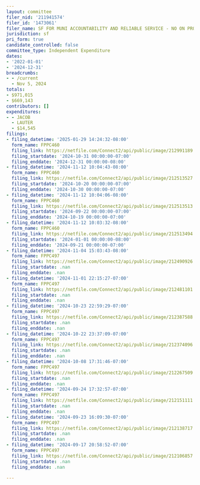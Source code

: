 ```yaml
---
layout: committee
filer_nid: '211941574'
filer_id: '1473061'
filer_name: SF FOR MUNI ACCOUNTABILITY AND RELIABLE SERVICE - NO ON PROP L
jurisdiction: sf
pri_form: true
candidate_controlled: false
committee_type: Independent Expenditure
dates:
- '2022-01-01'
- '2024-12-31'
breadcrumbs:
- - /current
  - Nov 5, 2024
totals:
- $971,015
- $669,143
contributors: []
expenditures:
- - JACOB
  - LAUTER
  - $14,545
filings:
- filing_datetime: '2025-01-29 14:24:32-08:00'
  form_name: FPPC460
  filing_link: https://netfile.com/Connect2/api/public/image/212991189
  filing_startdate: '2024-10-31 00:00:00-07:00'
  filing_enddate: '2024-12-31 00:00:00-08:00'
- filing_datetime: '2024-11-12 10:04:43-08:00'
  form_name: FPPC460
  filing_link: https://netfile.com/Connect2/api/public/image/212513527
  filing_startdate: '2024-10-20 00:00:00-07:00'
  filing_enddate: '2024-10-30 00:00:00-07:00'
- filing_datetime: '2024-11-12 10:04:06-08:00'
  form_name: FPPC460
  filing_link: https://netfile.com/Connect2/api/public/image/212513513
  filing_startdate: '2024-09-22 00:00:00-07:00'
  filing_enddate: '2024-10-19 00:00:00-07:00'
- filing_datetime: '2024-11-12 10:03:32-08:00'
  form_name: FPPC460
  filing_link: https://netfile.com/Connect2/api/public/image/212513494
  filing_startdate: '2024-01-01 00:00:00-08:00'
  filing_enddate: '2024-09-21 00:00:00-07:00'
- filing_datetime: '2024-11-04 15:03:43-08:00'
  form_name: FPPC497
  filing_link: https://netfile.com/Connect2/api/public/image/212490926
  filing_startdate: .nan
  filing_enddate: .nan
- filing_datetime: '2024-11-01 22:15:27-07:00'
  form_name: FPPC497
  filing_link: https://netfile.com/Connect2/api/public/image/212481101
  filing_startdate: .nan
  filing_enddate: .nan
- filing_datetime: '2024-10-23 22:59:29-07:00'
  form_name: FPPC497
  filing_link: https://netfile.com/Connect2/api/public/image/212387588
  filing_startdate: .nan
  filing_enddate: .nan
- filing_datetime: '2024-10-22 23:37:09-07:00'
  form_name: FPPC497
  filing_link: https://netfile.com/Connect2/api/public/image/212374096
  filing_startdate: .nan
  filing_enddate: .nan
- filing_datetime: '2024-10-08 17:31:46-07:00'
  form_name: FPPC497
  filing_link: https://netfile.com/Connect2/api/public/image/212267509
  filing_startdate: .nan
  filing_enddate: .nan
- filing_datetime: '2024-09-24 17:32:57-07:00'
  form_name: FPPC497
  filing_link: https://netfile.com/Connect2/api/public/image/212151111
  filing_startdate: .nan
  filing_enddate: .nan
- filing_datetime: '2024-09-23 16:09:30-07:00'
  form_name: FPPC497
  filing_link: https://netfile.com/Connect2/api/public/image/212138717
  filing_startdate: .nan
  filing_enddate: .nan
- filing_datetime: '2024-09-17 20:58:52-07:00'
  form_name: FPPC497
  filing_link: https://netfile.com/Connect2/api/public/image/212106857
  filing_startdate: .nan
  filing_enddate: .nan

---
```

